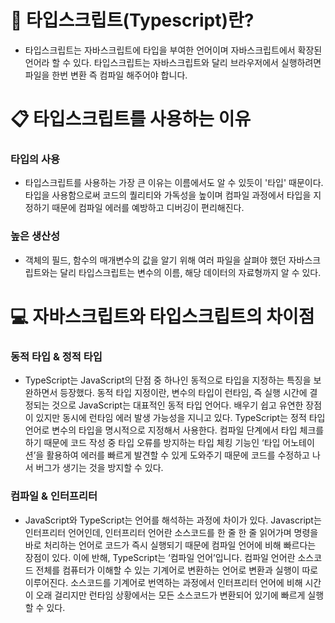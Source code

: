 # :school: 타입스크립트(Typescript)란?
- 타입스크립트는 자바스크립트에 타입을 부여한 언어이며 자바스크립트에서 확장된 언어라 할 수 있다. 타입스크립트는 자바스크립트와 달리 브라우저에서 실행하려면 파일을 한번 변환 즉 컴파일 해주어야 합니다.

# :clipboard: 타입스크립트를 사용하는 이유

### 타입의 사용
- 타입스크립트를 사용하는 가장 큰 이유는 이름에서도 알 수 있듯이 '타입' 때문이다. 타입을 사용함으로써 코드의 퀄리티와 가독성을 높이며 컴파일 과정에서 타입을 지정하기 때문에 컴파일 에러를 예방하고 디버깅이 편리해진다.

### 높은 생산성
- 객체의 필드, 함수의 매개변수의 값을 알기 위해 여러 파일을 살펴야 했던 자바스크립트와는 달리 타입스크립트는 변수의 이름, 해당 데이터의 자료형까지 알 수 있다.

# :computer: 자바스크립트와 타입스크립트의 차이점

### 동적 타입 & 정적 타입
- TypeScript는 JavaScript의 단점 중 하나인 동적으로 타입을 지정하는 특징을 보완하면서 등장했다. 동적 타입 지정이란, 변수의 타입이 런타임, 즉 실행 시간에 결정되는 것으로 JavaScript는 대표적인 동적 타입 언어다. 배우기 쉽고 유연한 장점이 있지만 동시에 런타임 에러 발생 가능성을 지니고 있다. TypeScript는 정적 타입 언어로 변수의 타입을 명시적으로 지정해서 사용한다. 컴파일 단계에서 타입 체크를 하기 때문에 코드 작성 중 타입 오류를 방지하는 타입 체킹 기능인  ‘타입 어노테이션’을 활용하여 에러를 빠르게 발견할 수 있게 도와주기 때문에 코드를 수정하고 나서 버그가 생기는 것을 방지할 수 있다.

### 컴파일 & 인터프리터
- JavaScript와 TypeScript는 언어를 해석하는 과정에 차이가 있다. Javascript는 인터프리터 언어인데, 인터프리터 언어란 소스코드를 한 줄 한 줄 읽어가며 명령을 바로 처리하는 언어로 코드가 즉시 실행되기 때문에 컴파일 언어에 비해 빠르다는 장점이 있다. 이에 반해, TypeScript는 ‘컴파일 언어’입니다. 컴파일 언어란 소스코드 전체를 컴퓨터가 이해할 수 있는 기계어로 변환하는 언어로 변환과 실행이 따로 이루어진다. 소스코드를 기계어로 번역하는 과정에서 인터프리터 언어에 비해 시간이 오래 걸리지만 런타임 상황에서는 모든 소스코드가 변환되어 있기에 빠르게 실행할 수 있다.
